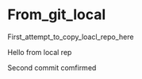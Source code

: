 # From_git_local
First_attempt_to_copy_loacl_repo_here


Hello from local rep


Second commit comfirmed


